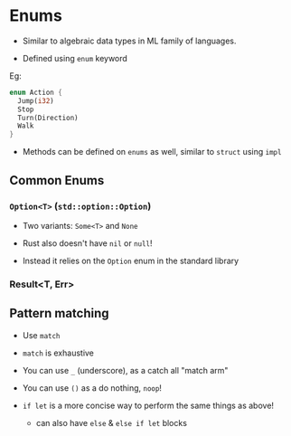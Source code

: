 # Enums

- Similar to algebraic data types in ML family of languages.

- Defined using `enum` keyword

Eg:

```rust
enum Action {
  Jump(i32)
  Stop
  Turn(Direction)
  Walk
}
```

- Methods can be defined on `enums` as well, similar to `struct` using `impl`

## Common Enums

### `Option<T>` (`std::option::Option`)

- Two variants: `Some<T>` and `None`

- Rust also doesn't have `nil` or `null`!

- Instead it relies on the `Option` enum in the standard library

### Result<T, Err>

## Pattern matching

- Use `match`

- `match` is exhaustive

- You can use `_` (underscore), as a catch all "match arm"

- You can use `()` as a do nothing, `noop`!

- `if let` is a more concise way to perform the same things as above!
  - can also have `else` & `else if let` blocks
